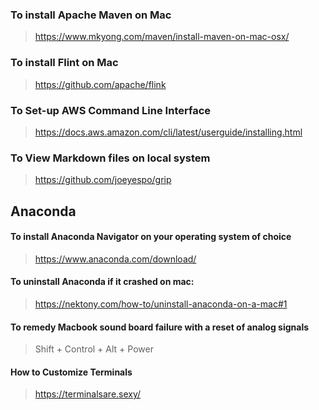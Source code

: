 ### To install Apache Maven on Mac
> https://www.mkyong.com/maven/install-maven-on-mac-osx/
### To install Flint on Mac
> https://github.com/apache/flink
### To Set-up AWS Command Line Interface
> https://docs.aws.amazon.com/cli/latest/userguide/installing.html
### To View Markdown files on local system
> https://github.com/joeyespo/grip

## Anaconda
#### To install Anaconda Navigator on your operating system of choice
> https://www.anaconda.com/download/
#### To uninstall Anaconda if it crashed on mac:
> https://nektony.com/how-to/uninstall-anaconda-on-a-mac#1

#### To remedy Macbook sound board failure with a reset of analog signals
> Shift + Control + Alt + Power

#### How to Customize Terminals
> https://terminalsare.sexy/
